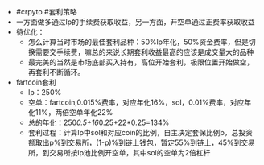 - #crpyto #套利策略
- 一方面做多通过lp的手续费获取收益，另一方面，开空单通过正费率获取收益
- 待优化：
	- 怎么计算当时市场的最佳套利品种：50%lp年化，50%资金费率，但是切换需要交手续费，嘛总的来说长期套利收益最高的应该是成交量大的品种
	- 最完美的当然是市场底部买入持有，高位开始套利，极限位置开始做空，再套利不断循环。
- fartcoin套利
	- lp：250%
	- 空单：fartcoin,0.015%费率，对应年化16%，sol，0.01%费率，对应年化11%，两倍空单年化22%
	- 总的年化：250*0.5+16*0.25+22*0.25=134%
	- 套利过程：计算lp中sol和对应coin的比例，自主决定套保比例p，总投资额取出p%到交易所，(1-p)%到链上钱包，暂定55%到链上，45%到交易所，到交易所按lp池比例开空单，其中sol的空单为2倍杠杆